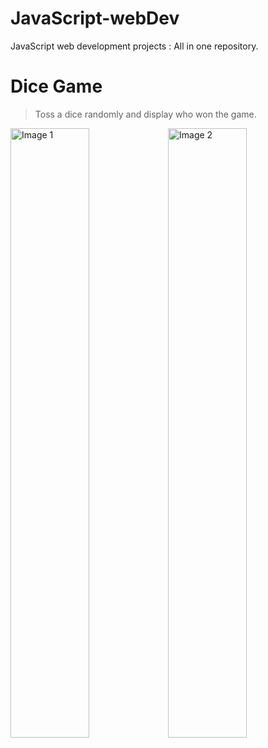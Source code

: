 # JavaScript-webDev
JavaScript web development projects : All in one repository.

# Dice Game
> Toss a dice randomly and display who won the game.
<img src="https://user-images.githubusercontent.com/84252587/226403481-0af5a8a7-8334-48ad-94ff-31dd27e028e7.png" alt="Image 1" width="50%" style="float: left;"/>
<img src="https://user-images.githubusercontent.com/84252587/226404426-d97f07d5-0d15-40aa-9c05-98060e1c7e98.png" alt="Image 2" width="50%"/>

